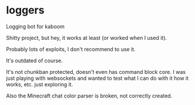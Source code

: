 # loggers
Logging bot for kaboom

Shitty project, but hey, it works at least (or worked when I used it).

Probably lots of exploits, I don't recommend to use it.

It's outdated of course.

It's not chunkban protected, doesn't even has command block core. I was just playing with websockets and wanted to test what I can do with it how it works, etc. just exploring it.

Also the Minecraft chat color parser is broken, not correctly created.
